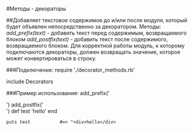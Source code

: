 #Методы - декораторы

##Добавляет текстовое содержимое до и/или после модуля, который будет объявлен непосредственно за декоратором.
    Методы:
    *add_prefix(text)* - добавить текст перед содержимым, возвращаемого блоком
    *add_postfix(text)* - добавить текст после содержимого, возвращаемого блоком.
     Для корректной работы модуль, к которому подключаются декораторы, 
     должен возвращать значение, которое может конвертироваться в строку.

###Подключение:
require './decorator_methods.rb'

include Decorators

###Пример использования:
    add_prefix('<div>')
    add_postfix('</div>')
    def test
      'hello'
    end

    puts test           #=> "<div>hello</div>

